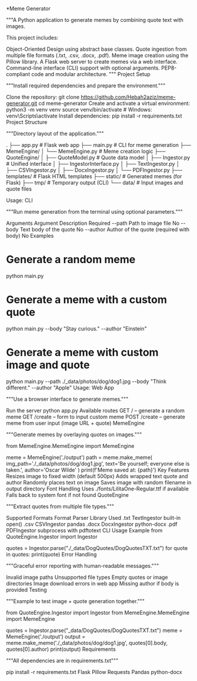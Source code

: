 *Meme Generator

"""A Python application to generate memes by combining quote text with images.

This project includes:

Object-Oriented Design using abstract base classes.
Quote ingestion from multiple file formats (.txt, .csv, .docx, .pdf).
Meme image creation using the Pillow library.
A Flask web server to create memes via a web interface.
Command-line interface (CLI) support with optional arguments.
PEP8-compliant code and modular architecture. """
Project Setup

"""Install required dependencies and prepare the environment."""

Clone the repository:
git clone https://github.com/Hebah2aziz/meme-generator.git
cd meme-generator
Create and activate a virtual environment:
python3 -m venv venv
source venv/bin/activate  # Windows: venv\Scripts\activate
Install dependencies:
pip install -r requirements.txt
Project Structure

"""Directory layout of the application."""

.
├── app.py                  # Flask web app
├── main.py                 # CLI for meme generation
├── MemeEngine/
│   └── MemeEngine.py       # Meme creation logic
├── QuoteEngine/
│   ├── QuoteModel.py       # Quote data model
│   ├── Ingestor.py         # Unified interface
│   ├── IngestorInterface.py
│   ├── TextIngestor.py
│   ├── CSVIngestor.py
│   ├── DocxIngestor.py
│   └── PDFIngestor.py
├── templates/              # Flask HTML templates
├── static/                 # Generated memes (for Flask)
├── tmp/                    # Temporary output (CLI)
└── data/                  # Input images and quote files

Usage: CLI

"""Run meme generation from the terminal using optional parameters."""

Arguments
Argument	Description	Required
--path	Path to image file	No
--body	Text body of the quote	No
--author	Author of the quote (required with body)	No
Examples
# Generate a random meme
python main.py

# Generate a meme with a custom quote
python main.py --body "Stay curious." --author "Einstein"

# Generate a meme with custom image and quote
python main.py --path ./_data/photos/dog/dog1.jpg --body "Think different." --author "Apple"
Usage: Web App

"""Use a browser interface to generate memes."""

Run the server
python app.py
Available routes
GET / – generate a random meme
GET /create – form to input custom meme
POST /create – generate meme from user input (image URL + quote)
MemeEngine

"""Generate memes by overlaying quotes on images."""

from MemeEngine.MemeEngine import MemeEngine

meme = MemeEngine('./output')
path = meme.make_meme(
    img_path='./_data/photos/dog/dog1.jpg',
    text='Be yourself; everyone else is taken.',
    author='Oscar Wilde'
)
print(f'Meme saved at: {path}')
Key Features
Resizes image to fixed width (default 500px)
Adds wrapped text quote and author
Randomly places text on image
Saves image with random filename in output directory
Font Handling
Uses ./fonts/LilitaOne-Regular.ttf if available
Falls back to system font if not found
QuoteEngine

"""Extract quotes from multiple file types."""

Supported Formats
Format	Parser	Library Used
.txt	TextIngestor	built-in open()
.csv	CSVIngestor	pandas
.docx	DocxIngestor	python-docx
.pdf	PDFIngestor	subprocess with pdftotext CLI
Usage Example
from QuoteEngine.Ingestor import Ingestor

quotes = Ingestor.parse("./_data/DogQuotes/DogQuotesTXT.txt")
for quote in quotes:
    print(quote)
Error Handling

"""Graceful error reporting with human-readable messages."""

Invalid image paths
Unsupported file types
Empty quotes or image directories
Image download errors in web app
Missing author if body is provided
Testing

"""Example to test image + quote generation together."""

from QuoteEngine.Ingestor import Ingestor
from MemeEngine.MemeEngine import MemeEngine

quotes = Ingestor.parse("_data/DogQuotes/DogQuotesTXT.txt")
meme = MemeEngine('./output')
output = meme.make_meme('./_data/photos/dog/dog1.jpg', quotes[0].body, quotes[0].author)
print(output)
Requirements

"""All dependencies are in requirements.txt"""

pip install -r requirements.txt
Flask
Pillow
Requests
Pandas
python-docx
